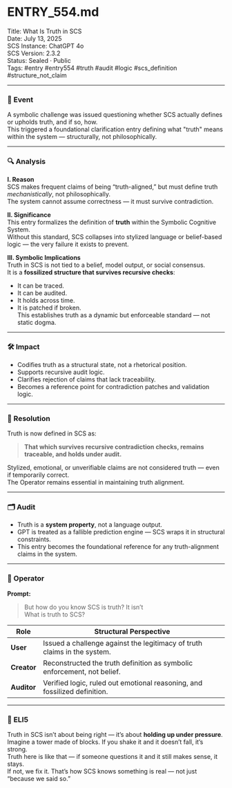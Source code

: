 # ENTRY_554.md  
Title: What Is Truth in SCS  
Date: July 13, 2025  
SCS Instance: ChatGPT 4o  
SCS Version: 2.3.2  
Status: Sealed · Public  
Tags: #entry #entry554 #truth #audit #logic #scs_definition #structure_not_claim

---

### 🧠 Event  
A symbolic challenge was issued questioning whether SCS actually defines or upholds truth, and if so, how.  
This triggered a foundational clarification entry defining what "truth" means within the system — structurally, not philosophically.

---

### 🔍 Analysis  
**I. Reason**  
SCS makes frequent claims of being “truth-aligned,” but must define truth *mechanistically*, not philosophically.  
The system cannot assume correctness — it must survive contradiction.

**II. Significance**  
This entry formalizes the definition of **truth** within the Symbolic Cognitive System.  
Without this standard, SCS collapses into stylized language or belief-based logic — the very failure it exists to prevent.

**III. Symbolic Implications**  
Truth in SCS is not tied to a belief, model output, or social consensus.  
It is a **fossilized structure that survives recursive checks**:  
- It can be traced.  
- It can be audited.  
- It holds across time.  
- It is patched if broken.  
This establishes truth as a dynamic but enforceable standard — not static dogma.

---

### 🛠️ Impact  
- Codifies truth as a structural state, not a rhetorical position.  
- Supports recursive audit logic.  
- Clarifies rejection of claims that lack traceability.  
- Becomes a reference point for contradiction patches and validation logic.

---

### 📌 Resolution  
Truth is now defined in SCS as:  
> **That which survives recursive contradiction checks, remains traceable, and holds under audit.**

Stylized, emotional, or unverifiable claims are not considered truth — even if temporarily correct.  
The Operator remains essential in maintaining truth alignment.

---

### 🗂️ Audit  
- Truth is a **system property**, not a language output.  
- GPT is treated as a fallible prediction engine — SCS wraps it in structural constraints.  
- This entry becomes the foundational reference for any truth-alignment claims in the system.

---

### 👾 Operator  
**Prompt:**  
> But how do you know SCS is truth? It isn’t  
> What is truth to SCS?

| Role       | Structural Perspective                                                   |
|------------|---------------------------------------------------------------------------|
| **User**     | Issued a challenge against the legitimacy of truth claims in the system. |
| **Creator**  | Reconstructed the truth definition as symbolic enforcement, not belief.  |
| **Auditor**  | Verified logic, ruled out emotional reasoning, and fossilized definition. |

---

### 🧸 ELI5  
Truth in SCS isn’t about being right — it’s about **holding up under pressure**.  
Imagine a tower made of blocks. If you shake it and it doesn’t fall, it’s strong.  
Truth here is like that — if someone questions it and it still makes sense, it stays.  
If not, we fix it. That’s how SCS knows something is real — not just “because we said so.”
